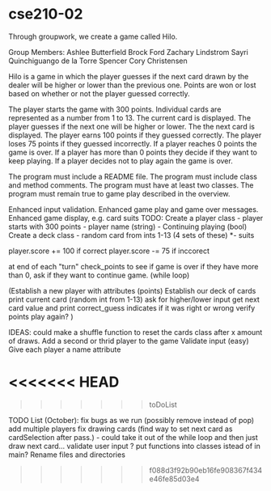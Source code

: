 # cse210-02
Through groupwork, we create a game called Hilo.

Group Members:
Ashlee Butterfield
Brock Ford
Zachary Lindstrom
Sayri Quinchiguango de la Torre
Spencer Cory Christensen

Hilo is a game in which the player guesses if the next card drawn by the dealer will be higher or lower than the previous one. Points are won or lost based on whether or not the player guessed correctly.

The player starts the game with 300 points.
Individual cards are represented as a number from 1 to 13.
The current card is displayed.
The player guesses if the next one will be higher or lower.
The the next card is displayed.
The player earns 100 points if they guessed correctly.
The player loses 75 points if they guessed incorrectly.
If a player reaches 0 points the game is over.
If a player has more than 0 points they decide if they want to keep playing.
If a player decides not to play again the game is over.


The program must include a README file.
The program must include class and method comments.
The program must have at least two classes.
The program must remain true to game play described in the overview.

Enhanced input validation.
Enhanced game play and game over messages.
Enhanced game display, e.g. card suits
TODO:
Create a player class
    - player starts with 300 points
    - player name (string)
    - Continuing playing (bool)
Create a deck class
    - random card from ints 1-13 (4 sets of these)
    *- suits





player.score += 100 if correct
player.score -= 75 if inccorect

at end of each "turn" check_points to see if game is over
if they have more than 0, ask if they want to continue game. (while loop)




(Establish a new player with attributes (points)
Establish our deck of cards
print current card (random int from 1-13)
 ask for higher/lower input
 get next card value and print
 correct_guess indicates if it was right or wrong
 verify points
 play again? )




 IDEAS:
 could make a shuffle function to reset the cards class after x amount of draws.
 Add a second or thrid player to the game
 Validate input (easy)
 Give each player a name attribute
 
<<<<<<< HEAD
=======
>>>>>>> toDoList


TODO List (October):
    fix bugs as we run (possibly remove instead of pop)
    add multiple players
    fix drawing cards (find way to set next card as cardSelection after pass.) 
            - could take it out of the while loop and then just draw next card...
    validate user input
    ? put functions into classes istead of in main?
    Rename files and directories
    
>>>>>>> f088d3f92b90eb16fe908367f434e46fe85d03e4
